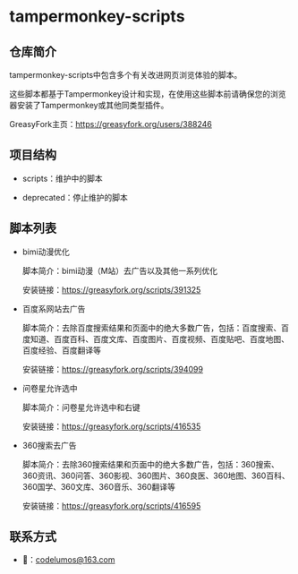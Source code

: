 # tampermonkey-scripts

## 仓库简介

tampermonkey-scripts中包含多个有关改进网页浏览体验的脚本。

这些脚本都基于Tampermonkey设计和实现，在使用这些脚本前请确保您的浏览器安装了Tampermonkey或其他同类型插件。

GreasyFork主页：https://greasyfork.org/users/388246

## 项目结构

- scripts：维护中的脚本

- deprecated：停止维护的脚本

## 脚本列表

- bimi动漫优化

  脚本简介：bimi动漫（M站）去广告以及其他一系列优化

  安装链接：https://greasyfork.org/scripts/391325


- 百度系网站去广告

  脚本简介：去除百度搜索结果和页面中的绝大多数广告，包括：百度搜索、百度知道、百度百科、百度文库、百度图片、百度视频、百度贴吧、百度地图、百度经验、百度翻译等

  安装链接：https://greasyfork.org/scripts/394099


- 问卷星允许选中

  脚本简介：问卷星允许选中和右键

  安装链接：https://greasyfork.org/scripts/416535


- 360搜索去广告

  脚本简介：去除360搜索结果和页面中的绝大多数广告，包括：360搜索、360资讯、360问答、360影视、360图片、360良医、360地图、360百科、360国学、360文库、360音乐、360翻译等

  安装链接：https://greasyfork.org/scripts/416595

## 联系方式

- 📧：codelumos@163.com
